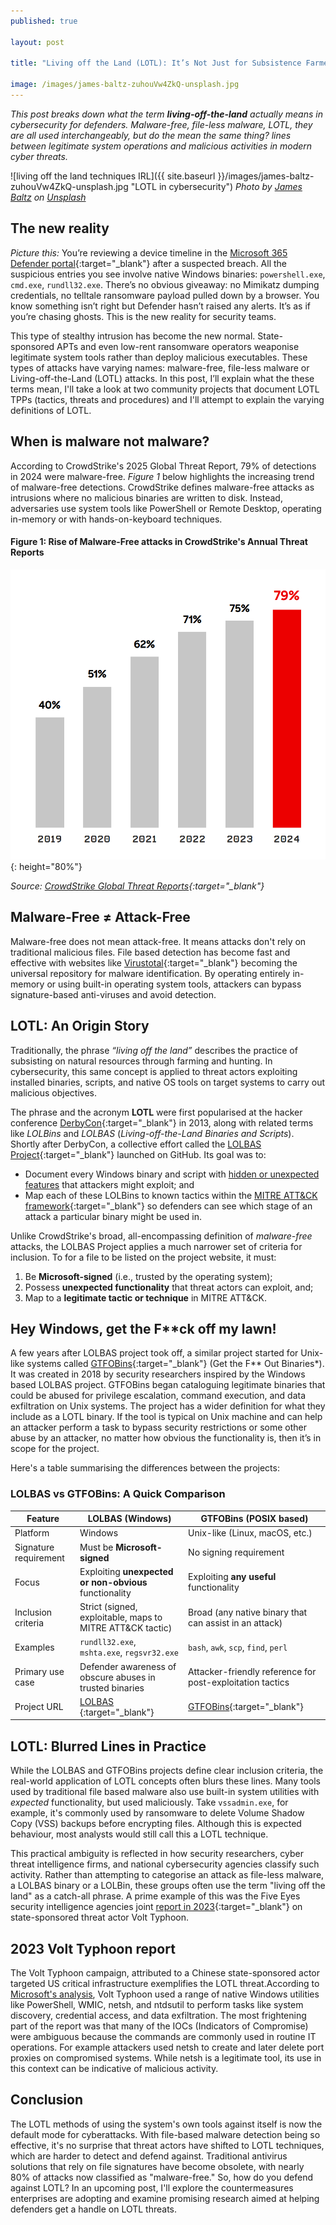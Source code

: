```yaml
---
published: true

layout: post

title: "Living off the Land (LOTL): It’s Not Just for Subsistence Farmers Any More!"

image: /images/james-baltz-zuhouVw4ZkQ-unsplash.jpg
---
```


_This post breaks down what the term **living-off-the-land** actually means in cybersecurity for defenders. Malware-free, file-less malware, LOTL, they are all used interchangeably, but do the mean the same thing? lines between legitimate system operations and malicious activities in modern cyber threats._

![living off the land techniques IRL]({{ site.baseurl }}/images/james-baltz-zuhouVw4ZkQ-unsplash.jpg "LOTL in cybersecurity") 
_Photo by [James Baltz](https://unsplash.com/@jimbob63) on [Unsplash](https://unsplash.com/s/photos/cyber-warfare-terrorism)_  

## The new reality
_Picture this:_ You’re reviewing a device timeline in the [Microsoft 365 Defender portal](https://security.microsoft.com){:target="_blank"} after a suspected breach. All the suspicious entries you see involve native Windows binaries: `powershell.exe`, `cmd.exe`, `rundll32.exe`. There’s no obvious giveaway: no Mimikatz dumping credentials, no telltale ransomware payload pulled down by a browser. You know something isn’t right but Defender hasn’t raised any alerts. It’s as if you’re chasing ghosts. This is the new reality for security teams. 

This type of stealthy intrusion has become the new normal. State-sponsored APTs and even low-rent ransomware operators weaponise legitimate system tools rather than deploy malicious executables. These types of attacks have varying names: malware-free, file-less malware or Living-off-the-Land (LOTL) attacks. 
In this post, I’ll explain what the these terms mean, I'll take a look at two community projects that document LOTL TPPs (tactics, threats and procedures) and I'll attempt to explain the varying definitions of LOTL. 

## When is malware not malware?
According to CrowdStrike's 2025 Global Threat Report, 79% of detections in 2024 were malware-free. _Figure 1_ below highlights the increasing trend of malware-free detections. CrowdStrike defines malware-free attacks as intrusions where no malicious binaries are written to disk. Instead, adversaries use system tools like PowerShell or Remote Desktop, operating in-memory or with hands-on-keyboard techniques. 

#### Figure 1: Rise of Malware-Free attacks in CrowdStrike's Annual Threat Reports
![CrowdStrike Global Threat Report 2025 malware free attacks detected](/images/crowdstrike-global-threat-report-2025.png "Malware free attacks"){: height="80%"}

*Source: [CrowdStrike Global Threat Reports](https://www.crowdstrike.com/resources/reports/){:target="_blank"}*
## Malware-Free ≠ Attack-Free
Malware-free does not mean attack-free. It means attacks don't rely on traditional malicious files. File based detection has become fast and effective with websites like [Virustotal](https://virustotal.com){:target="_blank"} becoming the universal repository for malware identification. By operating entirely in-memory or using built-in operating system tools, attackers can bypass signature-based anti-viruses and avoid detection.

## LOTL: An Origin Story

Traditionally, the phrase _“living off the land”_ describes the practice of subsisting on natural resources through farming and hunting. In cybersecurity, this same concept is applied to threat actors exploiting installed binaries, scripts, and native OS tools on target systems to carry out malicious objectives.

The phrase and the acronym **LOTL** were first popularised at the hacker conference [DerbyCon](https://en.wikipedia.org/wiki/DerbyCon){:target="_blank"} in 2013, along with related terms like _LOLBins_ and _LOLBAS_ (*Living-off-the-Land Binaries and Scripts*). Shortly after DerbyCon, a collective effort called the [LOLBAS Project](https://github.com/LOLBAS-Project/LOLBAS){:target="_blank"} launched on GitHub. Its goal was to:

- Document every Windows binary and script with <u>hidden or unexpected features</u> that attackers might exploit; and  
- Map each of these LOLBins to known tactics within the [MITRE ATT&CK framework](https://attack.mitre.org/){:target="_blank"} so defenders can see which stage of an attack a particular binary might be used in.

Unlike CrowdStrike's broad, all-encompassing definition of _malware-free_ attacks, the LOLBAS Project applies a much narrower set of criteria for inclusion. To for a file to be listed on the project website, it must:

1. Be **Microsoft-signed** (i.e., trusted by the operating system);  
2. Possess **unexpected functionality** that threat actors can exploit, and;  
3. Map to a **legitimate tactic or technique** in MITRE ATT&CK.

## Hey Windows, get the F**ck off my lawn!
A few years after LOLBAS project took off, a similar project started for Unix-like systems called [GTFOBins](https://gtfobins.github.io/){:target="_blank"} (Get the F** Out Binaries*). It was created in 2018 by security researchers inspired by the Windows based LOLBAS project. GTFOBins began cataloguing legitimate binaries that could be abused for privilege escalation, command execution, and data exfiltration on Unix systems. The project has a wider definition for what they include as a LOTL binary. If the tool is typical on Unix machine and can help an attacker perform a task to bypass security restrictions or some other abuse by an attacker, no matter how obvious the functionality is, then it’s in scope for the project.

Here's a table summarising the differences between the projects:  

### LOLBAS vs GTFOBins: A Quick Comparison

| Feature                     | **LOLBAS (Windows)**                                          | **GTFOBins (POSIX based)**                                  |
|----------------------------|---------------------------------------------------------------|-------------------------------------------------------------|
| Platform                   | Windows                                                       | Unix-like (Linux, macOS, etc.)                              |
| Signature requirement      | Must be **Microsoft-signed**                                  | No signing requirement                                      |
| Focus                      | Exploiting **unexpected or non-obvious** functionality        | Exploiting **any useful** functionality                     |
| Inclusion criteria         | Strict (signed, exploitable, maps to MITRE ATT&CK tactic)     | Broad (any native binary that can assist in an attack)      |
| Examples                   | `rundll32.exe`, `mshta.exe`, `regsvr32.exe`                  | `bash`, `awk`, `scp`, `find`, `perl`                         |
| Primary use case           | Defender awareness of obscure abuses in trusted binaries      | Attacker-friendly reference for post-exploitation tactics   |
| Project URL                | [LOLBAS ](https://lolbas-project.github.io/){:target="_blank"}  | [GTFOBins](https://gtfobins.github.io/){:target="_blank"}                                     |


## LOTL: Blurred Lines in Practice
While the LOLBAS and GTFOBins projects define clear inclusion criteria, the real-world application of LOTL concepts often blurs these lines. Many tools used by traditional file based malware also use built-in system utilities with _expected_ functionality, but used maliciously. Take `vssadmin.exe`, for example, it's commonly used by ransomware to delete Volume Shadow Copy (VSS) backups before encrypting files. Although this is expected behaviour, most analysts would still call this a LOTL technique.

This practical ambiguity is reflected in how security researchers, cyber threat intelligence firms, and national cybersecurity agencies classify such activity. Rather than attempting to categorise an attack as file-less malware, a LOLBAS binary or a LOLBin, these groups often use the term "living off the land" as a catch-all phrase. A prime example of this was the Five Eyes security intelligence agencies joint [report in 2023](https://media.defense.gov/2023/May/24/2003229517/-1/-1/0/CSA_Living_off_the_Land.PDF){:target="_blank"} on state-sponsored threat actor Volt Typhoon.

## 2023 Volt Typhoon report
The Volt Typhoon campaign, attributed to a Chinese state-sponsored actor targeted US critical infrastructure exemplifies the LOTL threat.According to [Microsoft's analysis](https://www.microsoft.com/en-us/security/blog/2023/05/24/volt-typhoon-targets-us-critical-infrastructure-with-living-off-the-land-techniques/?msockid=07040411902067f03a97117e9112665f), Volt Typhoon used a range of native Windows utilities like PowerShell, WMIC, netsh, and ntdsutil to perform tasks like system discovery, credential access, and data exfiltration. The most frightening part of the report was that many of the IOCs (Indicators of Compromise) were ambiguous because the commands are commonly used in routine IT operations.  For example attackers used netsh to create and later delete port proxies on compromised systems. While netsh is a legitimate tool, its use in this context can be indicative of malicious activity.

## Conclusion
The LOTL methods of using the system's own tools against itself is now the default mode for cyberattacks. With file-based malware detection being so effective, it's no surprise that threat actors have shifted to LOTL techniques, which are harder to detect and defend against. Traditional antivirus solutions that rely on file signatures have become obsolete, with nearly 80% of attacks now classified as "malware-free." So, how do you defend against LOTL? In an upcoming post, I'll explore the countermeasures enterprises are adopting and examine promising research aimed at helping defenders get a handle on LOTL threats.

